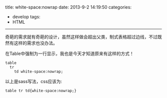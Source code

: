 title: white-space:nowrap
date: 2013-9-2 14:19:50
categories:
- develop
tags:
- HTML
---

奇葩的需求就有奇葩的设计，虽然这样做会超出父类，制式表格超过边线，不过既然有这样的需求也没办法。

在Table中强制为一行显示，我也是今天才知道原来有这样的方式！

```
table
  tr
    td white-space:nowrap;
```

以上是sass写法，css应该为:

```
table tr td{white-space:nowrap;}
```
